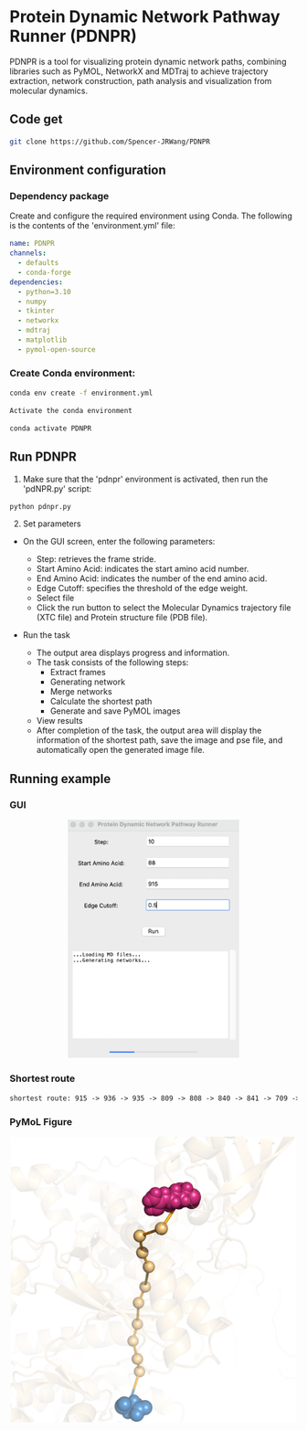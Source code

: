 # Protein Dynamic Network Pathway Runner (PDNPR)

PDNPR is a tool for visualizing protein dynamic network paths, combining libraries such as PyMOL, NetworkX and MDTraj to achieve trajectory extraction, network construction, path analysis and visualization from molecular dynamics.

## Code get
```sh
git clone https://github.com/Spencer-JRWang/PDNPR
```

## Environment configuration

### Dependency package
Create and configure the required environment using Conda. The following is the contents of the 'environment.yml' file:

```yaml
name: PDNPR
channels:
  - defaults
  - conda-forge
dependencies:
  - python=3.10
  - numpy
  - tkinter
  - networkx
  - mdtraj
  - matplotlib
  - pymol-open-source
```

### Create Conda environment:
```sh
conda env create -f environment.yml
```

```sh
Activate the conda environment
```

```sh
conda activate PDNPR
```
## Run PDNPR
1. Make sure that the 'pdnpr' environment is activated, then run the 'pdNPR.py' script:

```sh
python pdnpr.py
```

2. Set parameters
- On the GUI screen, enter the following parameters:
  - Step: retrieves the frame stride.
  - Start Amino Acid: indicates the start amino acid number.
  - End Amino Acid: indicates the number of the end amino acid.
  - Edge Cutoff: specifies the threshold of the edge weight.
  - Select file
  - Click the run button to select the Molecular Dynamics trajectory file (XTC file) and Protein structure file (PDB file).

- Run the task
  - The output area displays progress and information. 
  - The task consists of the following steps:
    - Extract frames
    - Generating network
    - Merge networks
    - Calculate the shortest path
    - Generate and save PyMOL images
  - View results
  - After completion of the task, the output area will display the information of the shortest path, save the image and pse file, and automatically open the generated image file.

## Running example
### GUI
<p align="center">
  <img src="Example/Output/run.png" alt="Figure_run" width="300" />
</p>

### Shortest route
```txt
shortest route: 915 -> 936 -> 935 -> 809 -> 808 -> 840 -> 841 -> 709 -> 708 -> 747 -> 743 -> 88
```

### PyMoL Figure
<p align="center">
  <img src="Example/Output/pymol_fig.png" alt="Figure_mol" width="500" />
</p>
